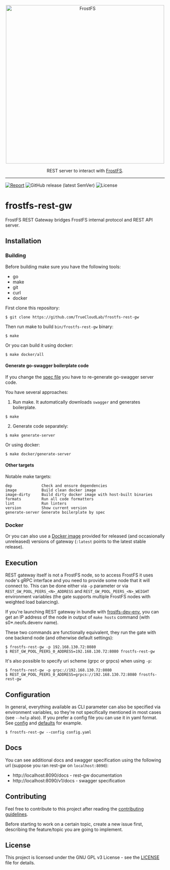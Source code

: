 <p align="center">
<img src="./.github/logo.svg" width="500px" alt="FrostFS">
</p>
<p align="center">
  REST server to interact with <a href="https://frostfs.info">FrostFS</a>.
</p>

---
[![Report](https://goreportcard.com/badge/github.com/TrueCloudLab/frostfs-rest-gw)](https://goreportcard.com/report/github.com/TrueCloudLab/frostfs-rest-gw)
![GitHub release (latest SemVer)](https://img.shields.io/github/v/release/TrueCloudLab/frostfs-rest-gw?sort=semver)
![License](https://img.shields.io/github/license/TrueCloudLab/frostfs-rest-gw.svg?style=popout)

# frostfs-rest-gw

FrostFS REST Gateway bridges FrostFS internal protocol and REST API server.

## Installation

### Building

Before building make sure you have the following tools:

* go
* make
* git
* curl
* docker

First clone this repository:

```shell
$ git clone https://github.com/TrueCloudLab/frostfs-rest-gw
```

Then run make to build `bin/frostfs-rest-gw` binary:

```shell
$ make
```

Or you can build it using docker:

```shell
$ make docker/all
```

#### Generate go-swagger boilerplate code

If you change the [spec file](./spec/rest.yaml) you have to re-generate go-swagger server code.

You have several approaches:

1. Run make. It automatically downloads `swagger` and generates boilerplate.

```shell
$ make
```

2. Generate code separately:

```shell
$ make generate-server
```

Or using docker:

```shell
$ make docker/generate-server
```

#### Other targets

Notable make targets:

```
dep             Check and ensure dependencies
image           Build clean docker image
image-dirty     Build dirty docker image with host-built binaries
formats         Run all code formatters
lint            Run linters
version         Show current version
generate-server Generate boilerplate by spec
```

### Docker

Or you can also use a [Docker image](https://hub.docker.com/r/nspccdev/neofs-rest-gw) provided for released
(and occasionally unreleased) versions of gateway (`:latest` points to the latest stable release).

## Execution

REST gateway itself is not a FrostFS node, so to access FrostFS it uses node's gRPC interface and you need to provide some
node that it will connect to. This can be done either via `-p` parameter or via `REST_GW_POOL_PEERS_<N>_ADDRESS` and
`REST_GW_POOL_PEERS_<N>_WEIGHT` environment variables (the gate supports multiple FrostFS nodes with weighted load balancing).

If you're launching REST gateway in bundle with [frostfs-dev-env](https://github.com/TrueCloudLab/frostfs-dev-env), you can get
an IP address of the node in output of `make hosts` command
(with s0*.neofs.devenv name).

These two commands are functionally equivalent, they run the gate with one backend node (and otherwise default
settings):

```shell
$ frostfs-rest-gw -p 192.168.130.72:8080
$ REST_GW_POOL_PEERS_0_ADDRESS=192.168.130.72:8080 frostfs-rest-gw
```

It's also possible to specify uri scheme (grpc or grpcs) when using `-p`:

```shell
$ frostfs-rest-gw -p grpc://192.168.130.72:8080
$ REST_GW_POOL_PEERS_0_ADDRESS=grpcs://192.168.130.72:8080 frostfs-rest-gw
```

## Configuration

In general, everything available as CLI parameter can also be specified via environment variables, so they're not
specifically mentioned in most cases (see `--help` also). If you prefer a config file you can use it in yaml format.
See [config](./config/config.yaml) and [defaults](./docs/gate-configuration.md) for example.

```shell
$ frostfs-rest-gw --config config.yaml
```

## Docs

You can see additional docs and swagger specification using the following url
(suppose you ran rest-gw on `localhost:8090`):

* http://localhost:8090/docs - rest-gw documentation
* http://localhost:8090/v1/docs - swagger specification

## Contributing

Feel free to contribute to this project after reading the [contributing guidelines](CONTRIBUTING.md).

Before starting to work on a certain topic, create a new issue first, describing
the feature/topic you are going to implement.

## License

This project is licensed under the GNU GPL v3 License -
see the [LICENSE](LICENSE) file for details.
